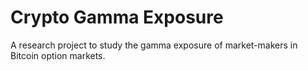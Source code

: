 # Crypto Gamma Exposure
A research project to study the gamma exposure of market-makers in Bitcoin option markets.
